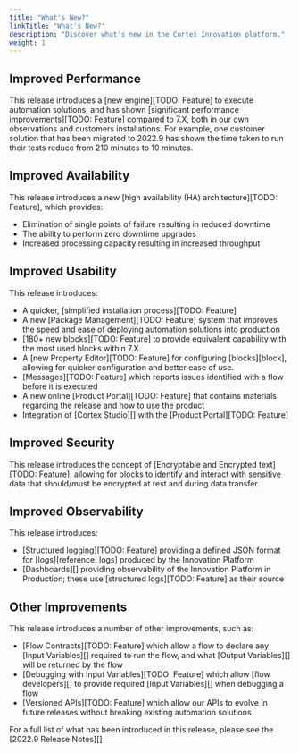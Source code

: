 ```yaml
---
title: "What's New?"
linkTitle: "What's New?"
description: "Discover what's new in the Cortex Innovation platform."
weight: 1
---
```


## Improved Performance

This release introduces a [new engine][TODO: Feature] to execute automation solutions, and has shown [significant performance improvements][TODO: Feature] compared to 7.X, both in our own observations and customers installations. For example, one customer solution that has been migrated to 2022.9 has shown the time taken to run their tests reduce from 210 minutes to 10 minutes.

## Improved Availability

This release introduces a new [high availability (HA) architecture][TODO: Feature], which provides:

- Elimination of single points of failure resulting in reduced downtime
- The ability to perform zero downtime upgrades
- Increased processing capacity resulting in increased throughput

## Improved Usability

This release introduces:

- A quicker, [simplified installation process][TODO: Feature]
- A new [Package Management][TODO: Feature] system that improves the speed and ease of deploying automation solutions into production
- [180+ new blocks][TODO: Feature] to provide equivalent capability with the most used blocks within 7.X.
- A [new Property Editor][TODO: Feature] for configuring [blocks][block], allowing for quicker configuration and better ease of use.
- [Messages][TODO: Feature] which reports issues identified with a flow before it is executed
- A new online [Product Portal][TODO: Feature] that contains materials regarding the release and how to use the product
- Integration of [Cortex Studio][] with the [Product Portal][TODO: Feature]

## Improved Security

This release introduces the concept of [Encryptable and Encrypted text][TODO: Feature], allowing for blocks to identify and interact with sensitive data that should/must be encrypted at rest and during data transfer.

## Improved Observability

This release introduces:

- [Structured logging][TODO: Feature] providing a defined JSON format for [logs][reference: logs] produced by the Innovation Platform
- [Dashboards][] providing observability of the Innovation Platform in Production; these use [structured logs][TODO: Feature] as their source

## Other Improvements

This release introduces a number of other improvements, such as:

- [Flow Contracts][TODO: Feature] which allow a flow to declare any [Input Variables][] required to run the flow, and what [Output Variables][] will be returned by the flow
- [Debugging with Input Variables][TODO: Feature] which allow [flow developers][] to provide required [Input Variables][] when debugging a flow
- [Versioned APIs][TODO: Feature] which allow our APIs to evolve in future releases without breaking existing automation solutions

For a full list of what has been introduced in this release, please see the [2022.9 Release Notes][]
